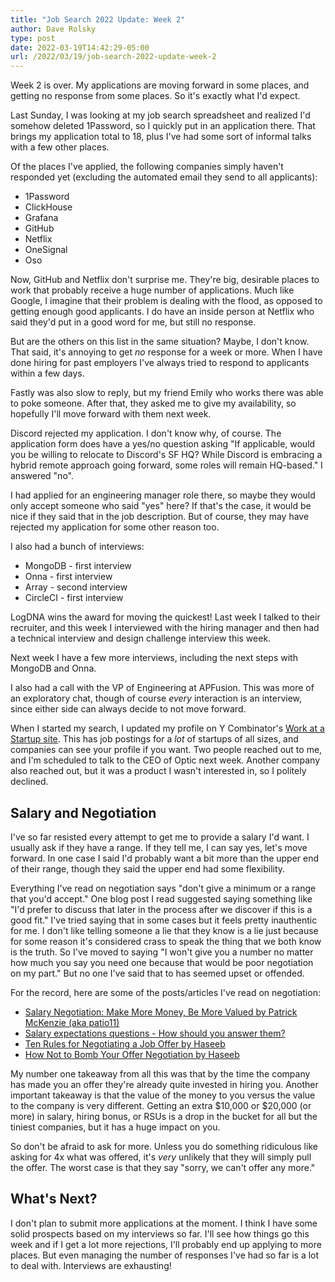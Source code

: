 ```yaml
---
title: "Job Search 2022 Update: Week 2"
author: Dave Rolsky
type: post
date: 2022-03-19T14:42:29-05:00
url: /2022/03/19/job-search-2022-update-week-2
---
```


Week 2 is over. My applications are moving forward in some places, and getting
no response from some places. So it's exactly what I'd expect.

Last Sunday, I was looking at my job search spreadsheet and realized I'd
somehow deleted 1Password, so I quickly put in an application there. That
brings my application total to 18, plus I've had some sort of informal talks
with a few other places.

Of the places I've applied, the following companies simply haven't responded
yet (excluding the automated email they send to all applicants):

- 1Password
- ClickHouse
- Grafana
- GitHub
- Netflix
- OneSignal
- Oso

Now, GitHub and Netflix don't surprise me. They're big, desirable places to
work that probably receive a huge number of applications. Much like Google, I
imagine that their problem is dealing with the flood, as opposed to getting
enough good applicants. I do have an inside person at Netflix who said they'd
put in a good word for me, but still no response.

But are the others on this list in the same situation? Maybe, I don't
know. That said, it's annoying to get _no_ response for a week or more. When I
have done hiring for past employers I've always tried to respond to applicants
within a few days.

Fastly was also slow to reply, but my friend Emily who works there was able to
poke someone. After that, they asked me to give my availability, so hopefully
I'll move forward with them next week.

Discord rejected my application. I don't know why, of course. The application
form does have a yes/no question asking "If applicable, would you be willing
to relocate to Discord's SF HQ? While Discord is embracing a hybrid remote
approach going forward, some roles will remain HQ-based." I answered "no".

I had applied for an engineering manager role there, so maybe they would only
accept someone who said "yes" here? If that's the case, it would be nice if
they said that in the job description. But of course, they may have rejected
my application for some other reason too.

I also had a bunch of interviews:

- MongoDB - first interview
- Onna - first interview
- Array - second interview
- CircleCI - first interview

LogDNA wins the award for moving the quickest! Last week I talked to their
recruiter, and this week I interviewed with the hiring manager and then had a
technical interview and design challenge interview this week.

Next week I have a few more interviews, including the next steps with MongoDB
and Onna.

I also had a call with the VP of Engineering at APFusion. This was more of an
exploratory chat, though of course _every_ interaction is an interview, since
either side can always decide to not move forward.

When I started my search, I updated my profile on Y Combinator's [Work at a
Startup site](https://www.workatastartup.com/). This has job postings for a
_lot_ of startups of all sizes, and companies can see your profile if you
want. Two people reached out to me, and I'm scheduled to talk to the CEO of
Optic next week. Another company also reached out, but it was a product I
wasn't interested in, so I politely declined.

## Salary and Negotiation

I've so far resisted every attempt to get me to provide a salary I'd want. I
usually ask if they have a range. If they tell me, I can say yes, let's move
forward. In one case I said I'd probably want a bit more than the upper end of
their range, though they said the upper end had some flexibility.

Everything I've read on negotiation says "don't give a minimum or a range that
you'd accept." One blog post I read suggested saying something like "I'd
prefer to discuss that later in the process after we discover if this is a
good fit."  I've tried saying that in some cases but it feels pretty
inauthentic for me. I don't like telling someone a lie that they know is a lie
just because for some reason it's considered crass to speak the thing that we
both know is the truth. So I've moved to saying "I won't give you a number no
matter how much you say you need one because that would be poor negotiation on
my part." But no one I've said that to has seemed upset or offended.

For the record, here are some of the posts/articles I've read on negotiation:

- [Salary Negotiation: Make More Money, Be More Valued by Patrick McKenzie
  (aka patio11)](https://www.kalzumeus.com/2012/01/23/salary-negotiation/)
- [Salary expectations questions - How should you answer
  them?](https://fearlesssalarynegotiation.com/salary-expectations-interview-question/)
- [Ten Rules for Negotiating a Job Offer by
  Haseeb](https://haseebq.com/my-ten-rules-for-negotiating-a-job-offer/)
- [How Not to Bomb Your Offer Negotiation by
  Haseeb](https://haseebq.com/how-not-to-bomb-your-offer-negotiation/)

My number one takeaway from all this was that by the time the company has made
you an offer they're already quite invested in hiring you. Another important
takeaway is that the value of the money to you versus the value to the company
is very different. Getting an extra $10,000 or $20,000 (or more) in salary,
hiring bonus, or RSUs is a drop in the bucket for all but the tiniest
companies, but it has a huge impact on you.

So don't be afraid to ask for more. Unless you do something ridiculous like
asking for 4x what was offered, it's _very_ unlikely that they will simply
pull the offer. The worst case is that they say "sorry, we can't offer any
more."

## What's Next?

I don't plan to submit more applications at the moment. I think I have some
solid prospects based on my interviews so far. I'll see how things go this
week and if I get a lot more rejections, I'll probably end up applying to more
places. But even managing the number of responses I've had so far is a lot to
deal with. Interviews are exhausting!
